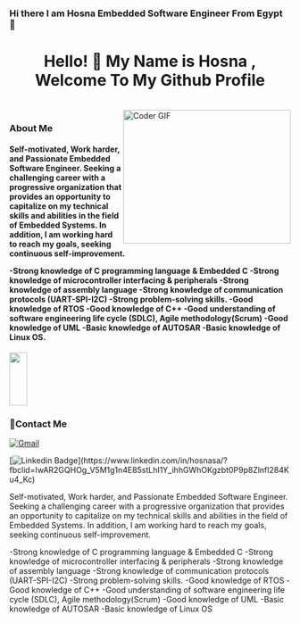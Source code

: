 ### Hi there I am Hosna Embedded Software Engineer From Egypt 👋

<h1 align="center">Hello! 👋 <!-- <img src="https://raw.githubusercontent.com/MartinHeinz/MartinHeinz/master/wave.gif" width="25px"> --> My Name is Hosna , Welcome To My Github Profile </h1>
<!-- # Hello! <img src="https://raw.githubusercontent.com/MartinHeinz/MartinHeinz/master/wave.gif" width="30px"> My Name is Hosna , Welcome To My Github Profile ♥  -->
<!-- <img src="https://github.com/Govindv7555/Govindv7555/blob/main/49e76e0596857673c5c80c85b84394c1.gif" width=1000px height=95px> -->

<br/>

<img align="right" src="https://media.giphy.com/media/SWoSkN6DxTszqIKEqv/giphy.gif" alt="Coder GIF" width="300" height="240">


<h3> About Me</h3> 
<h4> Self-motivated, Work harder, and Passionate Embedded Software Engineer.
Seeking a challenging career with a progressive organization that provides an opportunity to capitalize on my technical skills and abilities in the field of Embedded Systems. 
In addition, I am working hard to reach my goals, seeking continuous self-improvement.

-Strong knowledge of C programming language & Embedded C 
-Strong knowledge of microcontroller interfacing & peripherals
-Strong knowledge of assembly language
-Strong knowledge of communication protocols (UART-SPI-I2C) 
-Strong problem-solving skills.
-Good knowledge of RTOS 
-Good knowledge of C++ 
-Good understanding of software engineering life cycle (SDLC), Agile methodology(Scrum)
-Good knowledge of UML 
-Basic knowledge of AUTOSAR 
-Basic knowledge of Linux OS. </h4>

<img align="center" src="https://github.com/Govindv7555/Govindv7555/blob/main/black.gif" width= 25% height=95px>

### 🔗Contact Me
[![Gmail](https://img.shields.io/badge/-Gmail-c14438?style=flat-square&logo=Gmail&logoColor=white&link=mailto:hosnasayed4899@gmail.com)](mailto:hosnasayed4899@gmail.com)



[![Linkedin Badge](https://img.shields.io/badge/-LinkedIn-blue?style=flat-square&logo=(https://www.linkedin.com/in/hosna-sayed/)](https://www.linkedin.com/in/hosna-sayed/)/?fbclid=IwAR2GQHOg_V5M1g1n4E85stLhI1Y_ihhGWhOKgzbt0P9p8Zlnfl284Ku4_Kc)](https://www.linkedin.com/in/hosnasa/?fbclid=IwAR2GQHOg_V5M1g1n4E85stLhI1Y_ihhGWhOKgzbt0P9p8Zlnfl284Ku4_Kc)
<!-- ### 🔗 Links
[![linkedin](https://img.shields.io/badge/linkedin-0a66c2?style=for-the-badge&logo=linkedin&logoColor=white)](https://www.linkedin.com/in/hosna-sayed/)/?fbclid=IwAR2GQHOg_V5M1g1n4E85stLhI1Y_ihhGWhOKgzbt0P9p8Zlnfl284Ku4_Kc)

<a href="hosnasayd4899@gmail.com"><img  src="https://img.shields.io/badge/Gmail-D14836?style=for-the-badge&logo=gmail&logoColor=white"></a> -->





Self-motivated, Work harder, and Passionate Embedded Software Engineer.
Seeking a challenging career with a progressive organization that provides an opportunity to capitalize on my technical skills and abilities in the field of Embedded Systems. 
In addition, I am working hard to reach my goals, seeking continuous self-improvement.

-Strong knowledge of C programming language & Embedded C 
-Strong knowledge of microcontroller interfacing & peripherals
-Strong knowledge of assembly language
-Strong knowledge of communication protocols (UART-SPI-I2C) 
-Strong problem-solving skills.
-Good knowledge of RTOS 
-Good knowledge of C++ 
-Good understanding of software engineering life cycle (SDLC), Agile methodology(Scrum)
-Good knowledge of UML 
-Basic knowledge of AUTOSAR 
-Basic knowledge of Linux OS
<br/>
<br/>

